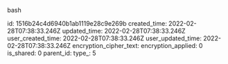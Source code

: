 bash

id: 1516b24c4d6940b1ab1119e28c9e269b
created_time: 2022-02-28T07:38:33.246Z
updated_time: 2022-02-28T07:38:33.246Z
user_created_time: 2022-02-28T07:38:33.246Z
user_updated_time: 2022-02-28T07:38:33.246Z
encryption_cipher_text: 
encryption_applied: 0
is_shared: 0
parent_id: 
type_: 5